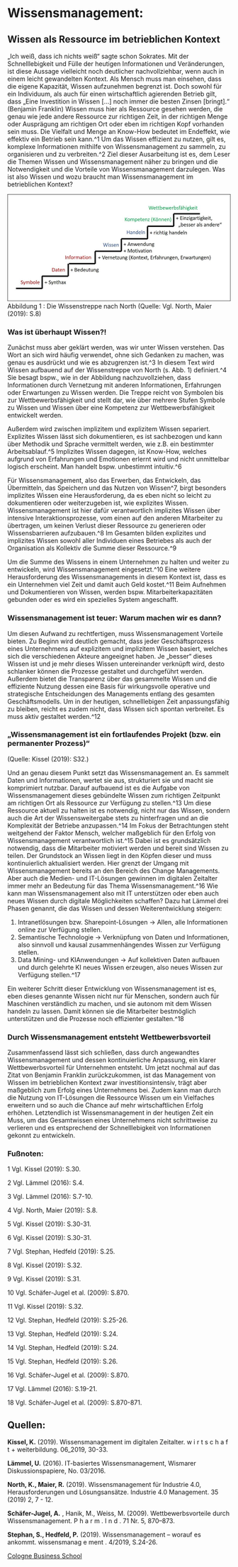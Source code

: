 # Wissensmanagement:

## Wissen als Ressource im betrieblichen Kontext

„Ich weiß, dass ich nichts weiß“ sagte schon Sokrates. Mit der Schnelllebigkeit und Fülle der heutigen Informationen und Veränderungen, ist diese Aussage vielleicht noch deutlicher nachvollziehbar, wenn auch in einem leicht gewandelten Kontext. Als Mensch muss man einsehen, dass die eigene Kapazität, Wissen aufzunehmen begrenzt ist. Doch sowohl für ein Individuum, als auch für einen wirtschaftlich agierenden Betrieb gilt, dass „Eine Investition in Wissen […] noch immer die besten Zinsen [bringt].“ (Benjamin Franklin)
Wissen muss hier als Ressource gesehen werden, die genau wie jede andere Ressource zur richtigen Zeit, in der richtigen Menge oder Ausprägung am richtigen Ort oder eben im richtigen Kopf vorhanden sein muss. Die Vielfalt und Menge an Know-How bedeutet im Endeffekt, wie effektiv ein Betrieb sein kann.^1 Um das Wissen effizient zu nutzen, gilt es, komplexe Informationen mithilfe von Wissensmanagement zu sammeln, zu organisieren und zu verbreiten.^2 Ziel dieser Ausarbeitung ist es, dem Leser die Themen Wissen und Wissensmanagement näher zu bringen und die Notwendigkeit und die Vorteile von Wissensmanagement darzulegen. Was ist also Wissen und wozu braucht man Wissensmanagement im betrieblichen Kontext?

![Die Wissenstreppe nach North](02.jpg)
Abbildung 1 : Die Wissenstreppe nach North (Quelle: Vgl. North, Maier (2019): S.8)

### Was ist überhaupt Wissen?!

Zunächst muss aber geklärt werden, was wir unter Wissen verstehen. Das Wort an sich wird häufig verwendet, ohne sich Gedanken zu machen, was genau es ausdrückt und wie es abzugrenzen ist.^3 In diesem Text wird Wissen aufbauend auf der Wissenstreppe von North (s. Abb. 1) definiert.^4 Sie besagt bspw., wie in der Abbildung nachzuvollziehen, dass Informationen durch Vernetzung mit anderen Informationen, Erfahrungen oder Erwartungen zu Wissen werden. Die Treppe reicht von Symbolen bis zur Wettbewerbsfähigkeit und stellt dar, wie über mehrere Stufen Symbole zu Wissen und Wissen über eine Kompetenz zur Wettbewerbsfähigkeit entwickelt werden.

Außerdem wird zwischen implizitem und explizitem Wissen separiert. Explizites Wissen lässt sich dokumentieren, es ist sachbezogen und kann über Methodik und Sprache vermittelt werden, wie z.B. ein bestimmter Arbeitsablauf.^5 Implizites Wissen dagegen, ist Know-How, welches aufgrund von Erfahrungen und Emotionen erlernt wird und nicht unmittelbar logisch erscheint. Man handelt bspw. unbestimmt intuitiv.^6

Für Wissensmanagement, also das Erwerben, das Entwickeln, das Übermitteln, das Speichern und das Nutzen von Wissen^7, birgt besonders implizites Wissen eine Herausforderung, da es eben nicht so leicht zu dokumentieren oder weiterzugeben ist, wie explizites Wissen. Wissensmanagement ist hier dafür verantwortlich implizites Wissen über intensive Interaktionsprozesse, vom einen auf den anderen Mitarbeiter zu übertragen, um keinen Verlust dieser Ressource zu generieren oder Wissensbarrieren aufzubauen.^8 Im Gesamten bilden explizites und implizites Wissen sowohl aller Individuen eines Betriebes als auch der Organisation als Kollektiv die Summe dieser Ressource.^9

Um die Summe des Wissens in einem Unternehmen zu halten und weiter zu entwickeln, wird Wissensmanagement eingesetzt.^10 Eine weitere Herausforderung des Wissensmanagements in diesem Kontext ist, dass es ein Unternehmen viel Zeit und damit auch Geld kostet.^11 Beim Aufnehmen und Dokumentieren von Wissen, werden bspw. Mitarbeiterkapazitäten gebunden oder es wird ein spezielles System angeschafft.

### Wissensmanagement ist teuer: Warum machen wir es dann?

Um diesen Aufwand zu rechtfertigen, muss Wissensmanagement Vorteile bieten. Zu Beginn wird deutlich gemacht, dass jeder Geschäftsprozess eines Unternehmens auf explizitem und implizitem Wissen basiert, welches sich die verschiedenen Akteure angeeignet haben. Je „besser“ dieses Wissen ist und je mehr dieses Wissen untereinander verknüpft wird, desto schlanker können die Prozesse gestaltet und durchgeführt werden. Außerdem bietet die Transparenz über das gesammelte Wissen und die effiziente Nutzung dessen eine Basis für wirkungsvolle operative und strategische Entscheidungen des Managements entlang des gesamten Geschäftsmodells. Um in der heutigen, schnelllebigen Zeit anpassungsfähig zu bleiben, reicht es zudem nicht, dass Wissen sich spontan verbreitet. Es muss aktiv gestaltet werden.^12

### „Wissensmanagement ist ein fortlaufendes Projekt (bzw. ein permanenter Prozess)“

(Quelle: Kissel (2019): S32.)

Und an genau diesem Punkt setzt das Wissensmanagement an. Es sammelt Daten und Informationen, wertet sie aus, strukturiert sie und macht sie komprimiert nutzbar. Darauf aufbauend ist es die Aufgabe von Wissensmanagement dieses gebündelte Wissen zum richtigen Zeitpunkt am richtigen Ort als Ressource zur Verfügung zu stellen.^13 Um diese Ressource aktuell zu halten ist es notwendig, nicht nur das Wissen, sondern auch die Art der Wissensweitergabe stets zu hinterfragen und an die Komplexität der Betriebe anzupassen.^14
Im Fokus der Betrachtungen steht weitgehend der Faktor Mensch, welcher maßgeblich für den Erfolg von Wissensmanagement verantwortlich ist.^15 Dabei ist es grundsätzlich notwendig, dass die Mitarbeiter motiviert werden und bereit sind Wissen zu teilen. Der Grundstock an Wissen liegt in den Köpfen dieser und muss kontinuierlich aktualisiert werden. Hier grenzt der Umgang mit Wissensmanagement bereits an den Bereich des Change Managements.
Aber auch die Medien- und IT-Lösungen gewinnen im digitalen Zeitalter immer mehr an Bedeutung für das Thema Wissensmanagement.^16 Wie kann man Wissensmanagement also mit IT unterstützen oder eben auch neues Wissen durch digitale Möglichkeiten schaffen? Dazu hat Lämmel drei Phasen genannt, die das Wissen und dessen Weiterentwicklung steigern:

1. Intranetlösungen bzw. Sharepoint-Lösungen → Allen, alle Informationen online zur Verfügung stellen.
2. Semantische Technologie → Verknüpfung von Daten und Informationen, also sinnvoll und kausal zusammenhängendes Wissen zur Verfügung stellen.
3. Data Mining- und KIAnwendungen → Auf kollektiven Daten aufbauen und durch gelehrte KI neues Wissen erzeugen, also neues Wissen zur Verfügung stellen.^17

Ein weiterer Schritt dieser Entwicklung von Wissensmanagement ist es, eben dieses genannte Wissen nicht nur für Menschen, sondern auch für Maschinen verständlich zu machen, und sie autonom mit dem Wissen handeln zu lassen. Damit können sie die Mitarbeiter bestmöglich unterstützen und die Prozesse noch effizienter gestalten.^18

### Durch Wissensmanagement entsteht Wettbewerbsvorteil

Zusammenfassend lässt sich schließen, dass durch angewandtes Wissensmanagement und dessen kontinuierliche Anpassung, ein klarer Wettbewerbsvorteil für Unternehmen entsteht. Um jetzt nochmal auf das Zitat von Benjamin Franklin zurückzukommen, ist das Management von Wissen im betrieblichen Kontext zwar investitionsintensiv, trägt aber maßgeblich zum Erfolg eines Unternehmens bei. Zudem kann man durch die Nutzung von IT-Lösungen die Ressource Wissen um ein Vielfaches erweitern und so auch die Chance auf mehr wirtschaftlichen Erfolg erhöhen. Letztendlich ist Wissensmanagement in der heutigen Zeit ein Muss, um das Gesamtwissen eines Unternehmens nicht schrittweise zu verlieren und es entsprechend der Schnelllebigkeit von Informationen gekonnt zu entwickeln.

### Fußnoten:

1 Vgl. Kissel (2019): S.30.

2 Vgl. Lämmel (2016): S.4.

3 Vgl. Lämmel (2016): S.7-10.

4 Vgl. North, Maier (2019): S.8.

5 Vgl. Kissel (2019): S.30-31.

6 Vgl. Kissel (2019): S.30-31.

7 Vgl. Stephan, Hedfeld (2019): S.25.

8 Vgl. Kissel (2019): S.32.

9 Vgl. Kissel (2019): S.31.

10 Vgl. Schäfer-Jugel et al. (2009): S.870.

11 Vgl. Kissel (2019): S.32.

12 Vgl. Stephan, Hedfeld (2019): S.25-26.

13 Vgl. Stephan, Hedfeld (2019): S.24.

14 Vgl. Stephan, Hedfeld (2019): S.24.

15 Vgl. Stephan, Hedfeld (2019): S.26.

16 Vgl. Schäfer-Jugel et al. (2009): S.870.

17 Vgl. Lämmel (2016): S.19-21.

18 Vgl. Schäfer-Jugel et al. (2009): S.870-871.

## Quellen:

**Kissel, K.** (2019). Wissensmanagement im digitalen Zeitalter. w i r t s c h a f t + weiterbildung. 06_2019, 30-33.

**Lämmel, U.** (2016). IT-basiertes Wissensmanagement, Wismarer Diskussionspapiere, No. 03/2016.

**North, K., Maier, R.** (2019). Wissensmanagement für Industrie 4.0, Herausforderungen und Lösungsansätze. Industrie 4.0 Management. 35 (2019) 2, 7 - 12.

**Schäfer-Jugel, A.** , Hanik, M., Weiss, M. (2009). Wettbewerbsvorteile durch Wissensmanagement. P h a r m . I n d . 71 Nr. 5, 870–873.

**Stephan, S., Hedfeld, P.** (2019). Wissensmanagement – worauf es ankommt. wissensmanag e ment . 4/2019, S.24-26.

[Cologne Business School](https://cbs.de/)
